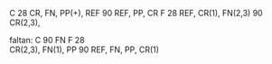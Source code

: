 C
    28
        CR, FN, PP(+), REF
    90
        REF, PP, CR
F
    28
        REF, CR(1), FN(2,3)
    90
        CR(2,3), 

faltan:
C
    90
        FN
F
    28  
        CR(2,3), FN(1), PP
    90
        REF, FN, PP, CR(1)



        